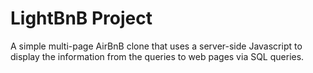 # LightBnB Project

A simple multi-page AirBnB clone that uses a server-side Javascript to display the information from the queries to web pages via SQL queries.

